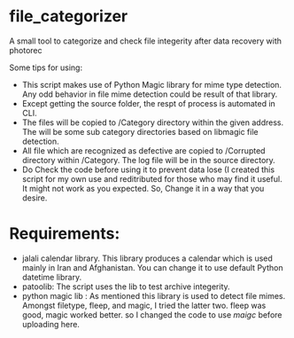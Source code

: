 # file_categorizer
A small tool to categorize and check file integerity after data recovery with photorec

Some tips for using:
- This script makes use of Python Magic library for mime type detection. Any odd behavior in file mime detection could be result of that library.
- Except getting the source folder, the respt of process is automated in CLI.
- The files will be copied to /Category directory within the given address. The will be some sub category directories based on libmagic file detection.
- All file which are recognized as defective are copied to /Corrupted directory within /Category. The log file will be in the source directory.
- Do Check the code before using it to prevent data lose (I created this script for my own use and reditributed for those who may find it useful. It might not work as you expected. So, Change it in a way that you desire.

# Requirements:

- jalali calendar library. This library produces a calendar which is used mainly in Iran and Afghanistan. You can change it to use default Python datetime library.
- patoolib: The script uses the lib to test archive integerity.
- python magic lib : As mentioned this library is used to detect file mimes. Amongst filetype, fleep, and magic, I tried the latter two. fleep was good, magic worked better. so I changed the code to use *maigc* before uploading here.
